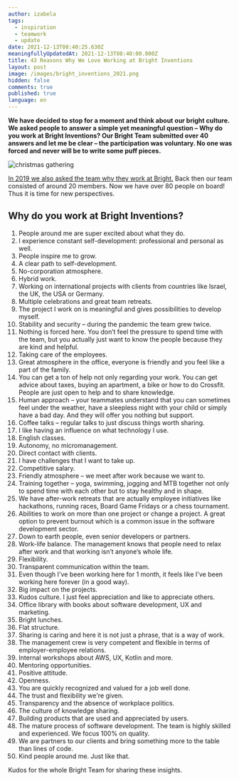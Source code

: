 ```yaml
---
author: izabela
tags:
  - inspiration
  - teamwork
  - update
date: 2021-12-13T08:40:25.630Z
meaningfullyUpdatedAt: 2021-12-13T08:40:00.000Z
title: 43 Reasons Why We Love Working at Bright Inventions
layout: post
image: /images/bright_inventions_2021.png
hidden: false
comments: true
published: true
language: en
---
```

**We have decided to stop for a moment and think about our bright culture. We asked people to answer a simple yet meaningful question – Why do you work at Bright Inventions? Our Bright Team submitted over 40 answers and let me be clear – the participation was voluntary. No one was forced and never will be to write some puff pieces.**

![christmas gathering](../../static/images/christmas_team_retreats2.png)

[In 2019 we also asked the team why they work at Bright.](/blog/31-reasons-why-we-love-working-at-Bright-Inventions/) Back then our team consisted of around 20 members. Now we have over 80 people on board! Thus it is time for new perspectives.

## Why do you work at Bright Inventions?

1. People around me are super excited about what they do.
2. I experience constant self-development: professional and personal as well.
3. People inspire me to grow.
4. A clear path to self-development.
5. No-corporation atmosphere.
6. Hybrid work.
7. Working on international projects with clients from countries like Israel, the UK, the USA or Germany.
8. Multiple celebrations and great team retreats.
9. The project I work on is meaningful and gives possibilities to develop myself.
10. Stability and security – during the pandemic the team grew twice.
11. Nothing is forced here. You don’t feel the pressure to spend time with the team, but you actually just want to know the people because they are kind and helpful. 
12. Taking care of the employees.
13. Great atmosphere in the office, everyone is friendly and you feel like a part of the family.
14. You can get a ton of help not only regarding your work. You can get advice about taxes, buying an apartment, a bike or how to do Crossfit. People are just open to help and to share knowledge. 
15. Human approach – your teammates understand that you can sometimes feel under the weather, have a sleepless night with your child or simply have a bad day. And they will offer you nothing but support.
16. Coffee talks – regular talks to just discuss things worth sharing.
17. I like having an influence on what technology I use.
18. English classes.
19. Autonomy, no micromanagement.
20. Direct contact with clients.
21. I have challenges that I want to take up.
22. Competitive salary.
23. Friendly atmosphere – we meet after work because we want to.
24. Training together – yoga, swimming, jogging and MTB together not only to spend time with each other but to stay healthy and in shape.
25. We have after-work retreats that are actually employee initiatives like hackathons, running races, Board Game Fridays or a chess tournament.
26. Abilities to work on more than one project or change a project. A great option to prevent burnout which is a common issue in the software development sector. 
27. Down to earth people, even senior developers or partners.
28. Work-life balance. The management knows that people need to relax after work and that working isn’t anyone’s whole life.
29. Flexibility.
30. Transparent communication within the team.
31. Even though I've been working here for 1 month, it feels like I've been working here forever (in a good way).
32. Big impact on the projects.
33. Kudos culture. I just feel appreciation and like to appreciate others.
34. Office library with books about software development, UX and marketing.
35. Bright lunches.
36. Flat structure.
37. Sharing is caring and here it is not just a phrase, that is a way of work.
38. The management crew is very competent and flexible in terms of employer-employee relations.
39. Internal workshops about AWS, UX, Kotlin and more.
40. Mentoring opportunities.
41. Positive attitude.
42. Openness.
43. You are quickly recognized and valued for a job well done.
44. The trust and flexibility we're given.
45. Transparency and the absence of workplace politics.
46. The culture of knowledge sharing.
47. Building products that are used and appreciated by users.
48. The mature process of software development. The team is highly skilled and experienced. We focus 100% on quality.
49. We are partners to our clients and bring something more to the table than lines of code.
50. Kind people around me. Just like that.

Kudos for the whole Bright Team for sharing these insights.